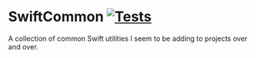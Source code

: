 # SwiftCommon [![Tests](https://github.com/jochenbernard/swift-common/actions/workflows/tests.yml/badge.svg)](https://github.com/jochenbernard/swift-common/actions/workflows/tests.yml)

A collection of common Swift utilities I seem to be adding to projects over and over.
